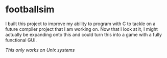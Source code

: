 # footballsim
I built this project to improve my ability to program with C to tackle on a future compiler project that I am working on. Now that I look at it, I might actually be expanding onto this and could turn this into a game with a fully functional GUI.

*This only works on Unix systems*
